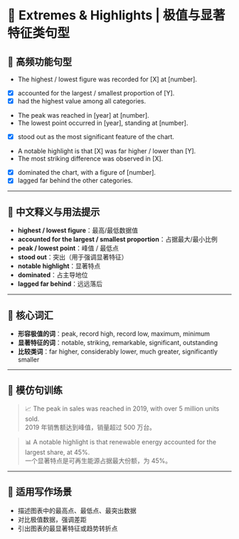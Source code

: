# 🌟 Extremes & Highlights | 极值与显著特征类句型

## 🔹 高频功能句型

- The highest / lowest figure was recorded for [X] at [number].  
- [X] accounted for the largest / smallest proportion of [Y].  
- [X] had the highest value among all categories.  
- The peak was reached in [year] at [number].  
- The lowest point occurred in [year], standing at [number].  
- [X] stood out as the most significant feature of the chart.  
- A notable highlight is that [X] was far higher / lower than [Y].  
- The most striking difference was observed in [X].  
- [X] dominated the chart, with a figure of [number].  
- [X] lagged far behind the other categories.

---

## 🔹 中文释义与用法提示

- **highest / lowest figure**：最高/最低数据值  
- **accounted for the largest / smallest proportion**：占据最大/最小比例  
- **peak / lowest point**：峰值 / 最低点  
- **stood out**：突出（用于强调显著特征）  
- **notable highlight**：显著特点  
- **dominated**：占主导地位  
- **lagged far behind**：远远落后  

---

## 🔹 核心词汇

- **形容极值的词**：peak, record high, record low, maximum, minimum  
- **显著特征的词**：notable, striking, remarkable, significant, outstanding  
- **比较类词**：far higher, considerably lower, much greater, significantly smaller  

---

## 🔹 模仿句训练

> 📈 The peak in sales was reached in 2019, with over 5 million units sold.  
> 2019 年销售额达到峰值，销量超过 500 万台。

> 📊 A notable highlight is that renewable energy accounted for the largest share, at 45%.  
> 一个显著特点是可再生能源占据最大份额，为 45%。

---

## 🔹 适用写作场景

- 描述图表中的最高点、最低点、最突出数据  
- 对比极值数据，强调差距  
- 引出图表的最显著特征或趋势转折点

